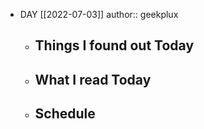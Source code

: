 - DAY [[2022-07-03]]
  author:: geekplux
	- ## Things I found out Today
	- ## What I read Today
	- ## Schedule